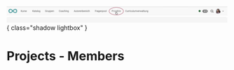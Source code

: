 ![bereiche_projekte_v1_de.png](assets/bereiche_projekte_v1_de.png){ class="shadow lightbox" }

# Projects - Members
